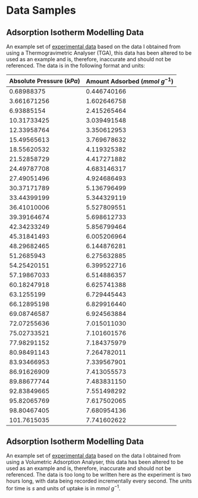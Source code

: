 # Data Samples
## Adsorption Isotherm Modelling Data
An example set of [experimental data](https://github.com/mmjsaa/co2captureanalysis/blob/9ce8398bd3117249a3eda7a8e5af1809e1aac3af/Data/TGAExpData.xlsx) based on the data I obtained from using a Thermogravimetric Analyser (TGA), this data has been altered to be used as an example and is, therefore, inaccurate and should not be referenced. The data is in the following format and units:

| Absolute Pressure $(kPa)$ | Amount Adsorbed $(mmol \ g^{-1})$ |
|---|---|
| 0.68988375	| 0.446740166 |
| 3.661671256	| 1.602646758 |
| 6.93885154	| 2.415265464 |
| 10.31733425	| 3.039491548 |
| 12.33958764	| 3.350612953 |
| 15.49565613	| 3.769678632 |
| 18.55620532	| 4.119325382 |
| 21.52858729	| 4.417271882 |
| 24.49787708	| 4.683146317 |
| 27.49051496	| 4.924686493 |
| 30.37171789	| 5.136796499 |
| 33.44399199	| 5.344329119 |
| 36.41010006	| 5.527809551 |
| 39.39164674	| 5.698612733 |
| 42.34233249	| 5.856799464 |
| 45.31841493	| 6.005206964 |
| 48.29682465	| 6.144876281 |
| 51.2685943	| 6.275632885 |
| 54.25420151	| 6.399522716 |
| 57.19867033	| 6.514886357 |
| 60.18247918	| 6.625741388 |
| 63.1255199	| 6.729445443 |
| 66.12895198	| 6.829916440 |
| 69.08746587	| 6.924563884 |
| 72.07255636	| 7.015011030 |
| 75.02733521	| 7.101601576 |
| 77.98291152	| 7.184375979 |
| 80.98491143	| 7.264782011 |
| 83.93466953	| 7.339567901 |
| 86.91626909	| 7.413055573 |
| 89.88677744	| 7.483831150 |
| 92.83849665	| 7.551498292 |
| 95.82065769	| 7.617502065 |
| 98.80467405	| 7.680954136 |
| 101.7615035 |	7.741602622 |

## Adsorption Isotherm Modelling Data
An example set of [experimental data](https://github.com/mmjsaa/co2captureanalysis/blob/c0e72e20e98a1121f568101b6d7690c06e0c7dd3/Data/TGAExpData.xlsx) based on the data I obtained from using a Volumetric Adsorption Analyser, this data has been altered to be used as an example and is, therefore, inaccurate and should not be referenced. The data is too long to be written here as the experiment is two hours long, with data being recorded incrementally every second. The units for time is $s$ and units of uptake is in $mmol \ g^{-1}$.



